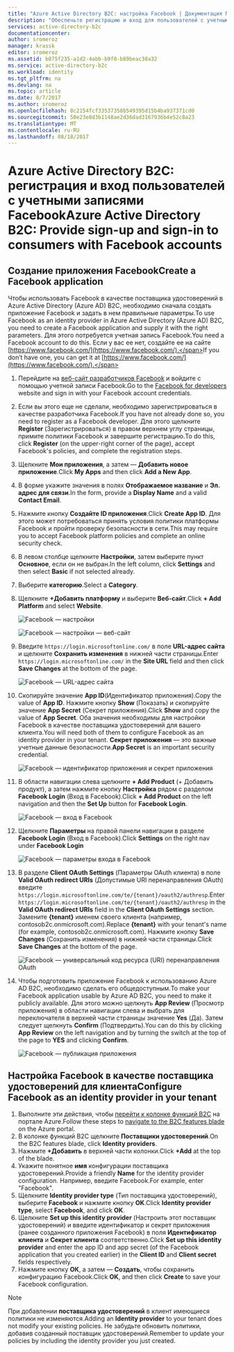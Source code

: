 ```yaml
---
title: "Azure Active Directory B2C: настройка Facebook | Документация Майкрософт"
description: "Обеспечьте регистрацию и вход для пользователей с учетными записями Facebook в приложениях, защищенных с помощью Azure Active Directory B2C."
services: active-directory-b2c
documentationcenter: 
author: sromeroz
manager: krassk
editor: sromeroz
ms.assetid: b875f235-a1d2-4abb-b9f0-b89beac38a32
ms.service: active-directory-b2c
ms.workload: identity
ms.tgt_pltfrm: na
ms.devlang: na
ms.topic: article
ms.date: 8/7/2017
ms.author: sromeroz
ms.openlocfilehash: 8c2154fcf33537358b549395d15b4ba937371cd0
ms.sourcegitcommit: 50e23e8d3b1148ae2d36dad3167936b4e52c8a23
ms.translationtype: MT
ms.contentlocale: ru-RU
ms.lasthandoff: 08/18/2017
---
```

# <a name="azure-active-directory-b2c-provide-sign-up-and-sign-in-to-consumers-with-facebook-accounts"></a><span data-ttu-id="e89aa-103">Azure Active Directory B2C: регистрация и вход пользователей с учетными записями Facebook</span><span class="sxs-lookup"><span data-stu-id="e89aa-103">Azure Active Directory B2C: Provide sign-up and sign-in to consumers with Facebook accounts</span></span>
## <a name="create-a-facebook-application"></a><span data-ttu-id="e89aa-104">Создание приложения Facebook</span><span class="sxs-lookup"><span data-stu-id="e89aa-104">Create a Facebook application</span></span>
<span data-ttu-id="e89aa-105">Чтобы использовать Facebook в качестве поставщика удостоверений в Azure Active Directory (Azure AD) B2C, необходимо сначала создать приложение Facebook и задать в нем правильные параметры.</span><span class="sxs-lookup"><span data-stu-id="e89aa-105">To use Facebook as an identity provider in Azure Active Directory (Azure AD) B2C, you need to create a Facebook application and supply it with the right parameters.</span></span> <span data-ttu-id="e89aa-106">Для этого потребуется учетная запись Facebook.</span><span class="sxs-lookup"><span data-stu-id="e89aa-106">You need a Facebook account to do this.</span></span> <span data-ttu-id="e89aa-107">Если у вас ее нет, создайте ее на сайте [https://www.facebook.com/](https://www.facebook.com/).</span><span class="sxs-lookup"><span data-stu-id="e89aa-107">If you don’t have one, you can get it at [https://www.facebook.com/](https://www.facebook.com/).</span></span>

1. <span data-ttu-id="e89aa-108">Перейдите на [веб-сайт разработчиков Facebook](https://developers.facebook.com/) и войдите с помощью учетной записи Facebook.</span><span class="sxs-lookup"><span data-stu-id="e89aa-108">Go to the [Facebook for developers](https://developers.facebook.com/) website and sign in with your Facebook account credentials.</span></span>
2. <span data-ttu-id="e89aa-109">Если вы этого еще не сделали, необходимо зарегистрироваться в качестве разработчика Facebook.</span><span class="sxs-lookup"><span data-stu-id="e89aa-109">If you have not already done so, you need to register as a Facebook developer.</span></span> <span data-ttu-id="e89aa-110">Для этого щелкните **Register** (Зарегистрироваться) в правом верхнем углу страницы, примите политики Facebook и завершите регистрацию.</span><span class="sxs-lookup"><span data-stu-id="e89aa-110">To do this, click **Register** (on the upper-right corner of the page), accept Facebook's policies, and complete the registration steps.</span></span>
3. <span data-ttu-id="e89aa-111">Щелкните **Мои приложения**, а затем — **Добавить новое приложение**.</span><span class="sxs-lookup"><span data-stu-id="e89aa-111">Click **My Apps** and then click **Add a New App**.</span></span> 
4. <span data-ttu-id="e89aa-112">В форме укажите значения в полях **Отображаемое название** и **Эл. адрес для связи**.</span><span class="sxs-lookup"><span data-stu-id="e89aa-112">In the form, provide a **Display Name** and a valid **Contact Email**.</span></span>
5. <span data-ttu-id="e89aa-113">Нажмите кнопку **Создайте ID приложения**.</span><span class="sxs-lookup"><span data-stu-id="e89aa-113">Click **Create App ID**.</span></span> <span data-ttu-id="e89aa-114">Для этого может потребоваться принять условия политики платформы Facebook и пройти проверку безопасности в сети.</span><span class="sxs-lookup"><span data-stu-id="e89aa-114">This may require you to accept Facebook platform policies and complete an online security check.</span></span>
6. <span data-ttu-id="e89aa-115">В левом столбце щелкните **Настройки**, затем выберите пункт **Основное**, если он не выбран.</span><span class="sxs-lookup"><span data-stu-id="e89aa-115">In the left column, click **Settings** and then select **Basic** if not selected already.</span></span>
7. <span data-ttu-id="e89aa-116">Выберите **категорию**.</span><span class="sxs-lookup"><span data-stu-id="e89aa-116">Select a **Category**.</span></span> 
8. <span data-ttu-id="e89aa-117">Щелкните **+Добавить платформу** и выберите **Веб-сайт**.</span><span class="sxs-lookup"><span data-stu-id="e89aa-117">Click **+ Add Platform** and select **Website**.</span></span>
   
    ![Facebook — настройки](./media/active-directory-b2c-setup-fb-app/fb-settings.png)
   
    ![Facebook — настройки — веб-сайт](./media/active-directory-b2c-setup-fb-app/fb-website.png)
9. <span data-ttu-id="e89aa-120">Введите `https://login.microsoftonline.com/` в поле **URL-адрес сайта** и щелкните **Сохранить изменения** в нижней части страницы.</span><span class="sxs-lookup"><span data-stu-id="e89aa-120">Enter `https://login.microsoftonline.com/` in the **Site URL** field and then click **Save Changes** at the bottom of the page.</span></span>
   
    ![Facebook — URL-адрес сайта](./media/active-directory-b2c-setup-fb-app/fb-site-url.png)

10. <span data-ttu-id="e89aa-122">Скопируйте значение **App ID**(Идентификатор приложения).</span><span class="sxs-lookup"><span data-stu-id="e89aa-122">Copy the value of **App ID**.</span></span> <span data-ttu-id="e89aa-123">Нажмите кнопку **Show** (Показать) и скопируйте значение **App Secret** (Секрет приложения).</span><span class="sxs-lookup"><span data-stu-id="e89aa-123">Click **Show** and copy the value of **App Secret**.</span></span> <span data-ttu-id="e89aa-124">Оба значения необходимы для настройки Facebook в качестве поставщика удостоверений для вашего клиента.</span><span class="sxs-lookup"><span data-stu-id="e89aa-124">You will need both of them to configure Facebook as an identity provider in your tenant.</span></span> <span data-ttu-id="e89aa-125">**Секрет приложения** — это важные учетные данные безопасности.</span><span class="sxs-lookup"><span data-stu-id="e89aa-125">**App Secret** is an important security credential.</span></span>
   
    ![Facebook — идентификатор приложения и секрет приложения](./media/active-directory-b2c-setup-fb-app/fb-app-id-app-secret.png)
11. <span data-ttu-id="e89aa-127">В области навигации слева щелкните **+ Add Product** (+ Добавить продукт), а затем нажмите кнопку **Настройка** рядом с разделом **Facebook Login** (Вход в Facebook).</span><span class="sxs-lookup"><span data-stu-id="e89aa-127">Click **+ Add Product** on the left navigation and then the **Set Up** button for **Facebook Login**.</span></span>
   
    ![Facebook — вход в Facebook](./media/active-directory-b2c-setup-fb-app/fb-login.png)
12. <span data-ttu-id="e89aa-129">Щелкните **Параметры** на правой панели навигации в разделе **Facebook Login** (Вход в Facebook).</span><span class="sxs-lookup"><span data-stu-id="e89aa-129">Click **Settings** on the right nav under **Facebook Login**</span></span>

    ![Facebook — параметры входа в Facebook](./media/active-directory-b2c-setup-fb-app/fb-login-settings.png)
13. <span data-ttu-id="e89aa-131">В разделе **Client OAuth Settings** (Параметры OAuth клиента) в поле **Valid OAuth redirect URIs** (Допустимые URI перенаправления OAuth) введите `https://login.microsoftonline.com/te/{tenant}/oauth2/authresp`.</span><span class="sxs-lookup"><span data-stu-id="e89aa-131">Enter `https://login.microsoftonline.com/te/{tenant}/oauth2/authresp` in the **Valid OAuth redirect URIs** field in the **Client OAuth Settings** section.</span></span> <span data-ttu-id="e89aa-132">Замените **{tenant}** именем своего клиента (например, contosob2c.onmicrosoft.com).</span><span class="sxs-lookup"><span data-stu-id="e89aa-132">Replace **{tenant}** with your tenant's name (for example, contosob2c.onmicrosoft.com).</span></span> <span data-ttu-id="e89aa-133">Нажмите кнопку **Save Changes** (Сохранить изменения) в нижней части страницы.</span><span class="sxs-lookup"><span data-stu-id="e89aa-133">Click **Save Changes** at the bottom of the page.</span></span>
    
    ![Facebook — универсальный код ресурса (URI) перенаправления OAuth](./media/active-directory-b2c-setup-fb-app/fb-oauth-redirect-uri.png)
14. <span data-ttu-id="e89aa-135">Чтобы подготовить приложение Facebook к использованию Azure AD B2C, необходимо сделать его общедоступным.</span><span class="sxs-lookup"><span data-stu-id="e89aa-135">To make your Facebook application usable by Azure AD B2C, you need to make it publicly available.</span></span> <span data-ttu-id="e89aa-136">Для этого можно щелкнуть **App Review** (Просмотр приложения) в области навигации слева и выбрать для переключателя в верхней части страницы значение **Yes** (Да). Затем следует щелкнуть **Confirm** (Подтвердить).</span><span class="sxs-lookup"><span data-stu-id="e89aa-136">You can do this by clicking **App Review** on the left navigation and by turning the switch at the top of the page to **YES** and clicking **Confirm**.</span></span>
    
    ![Facebook — публикация приложения](./media/active-directory-b2c-setup-fb-app/fb-app-public.png)

## <a name="configure-facebook-as-an-identity-provider-in-your-tenant"></a><span data-ttu-id="e89aa-138">Настройка Facebook в качестве поставщика удостоверений для клиента</span><span class="sxs-lookup"><span data-stu-id="e89aa-138">Configure Facebook as an identity provider in your tenant</span></span>
1. <span data-ttu-id="e89aa-139">Выполните эти действия, чтобы [перейти к колонке функций B2C](active-directory-b2c-app-registration.md#navigate-to-b2c-settings) на портале Azure.</span><span class="sxs-lookup"><span data-stu-id="e89aa-139">Follow these steps to [navigate to the B2C features blade](active-directory-b2c-app-registration.md#navigate-to-b2c-settings) on the Azure portal.</span></span>
2. <span data-ttu-id="e89aa-140">В колонке функций B2C щелкните **Поставщики удостоверений**.</span><span class="sxs-lookup"><span data-stu-id="e89aa-140">On the B2C features blade, click **Identity providers**.</span></span>
3. <span data-ttu-id="e89aa-141">Нажмите **+Добавить** в верхней части колонки.</span><span class="sxs-lookup"><span data-stu-id="e89aa-141">Click **+Add** at the top of the blade.</span></span>
4. <span data-ttu-id="e89aa-142">Укажите понятное **имя** конфигурации поставщика удостоверений.</span><span class="sxs-lookup"><span data-stu-id="e89aa-142">Provide a friendly **Name** for the identity provider configuration.</span></span> <span data-ttu-id="e89aa-143">Например, введите Facebook.</span><span class="sxs-lookup"><span data-stu-id="e89aa-143">For example, enter "Facebook".</span></span>
5. <span data-ttu-id="e89aa-144">Щелкните **Identity provider type** (Тип поставщика удостоверений), выберите **Facebook** и нажмите кнопку **OK**.</span><span class="sxs-lookup"><span data-stu-id="e89aa-144">Click **Identity provider type**, select **Facebook**, and click **OK**.</span></span>
6. <span data-ttu-id="e89aa-145">Щелкните **Set up this identity provider** (Настроить этот поставщик удостоверений) и введите идентификатор и секрет приложения (ранее созданного приложения Facebook) в поля **Идентификатор клиента** и **Секрет клиента** соответственно.</span><span class="sxs-lookup"><span data-stu-id="e89aa-145">Click **Set up this identity provider** and enter the app ID and app secret (of the Facebook application that you created earlier) in the **Client ID** and **Client secret** fields respectively.</span></span>
7. <span data-ttu-id="e89aa-146">Нажмите кнопку **ОК**, а затем — **Создать**, чтобы сохранить конфигурацию Facebook.</span><span class="sxs-lookup"><span data-stu-id="e89aa-146">Click **OK**, and then click **Create** to save your Facebook configuration.</span></span>

> [!NOTE]
> <span data-ttu-id="e89aa-147">При добавлении **поставщика удостоверений** в клиент имеющиеся политики не изменяются.</span><span class="sxs-lookup"><span data-stu-id="e89aa-147">Adding an **Identity provider** to your tenant does not modify your existing policies.</span></span> <span data-ttu-id="e89aa-148">Не забудьте обновить политики, добавив созданный поставщик удостоверений.</span><span class="sxs-lookup"><span data-stu-id="e89aa-148">Remember to update your policies by including the identity provider you just created.</span></span>
>
